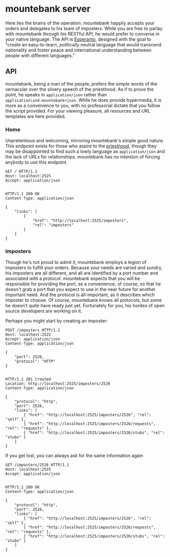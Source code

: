 # mountebank server

Here lies the brains of the operation.  mountebank happily accepts your
orders and delegates to his team of imposters.  While you are free to parlay with
mountebank through his RESTful API, he would prefer to converse in your native
language.  The API is [Esperanto](http://en.wikipedia.org/wiki/Esperanto), designed
with the goal to "create an easy-to-learn, politically neutral language that would
transcend nationality and foster peace and international understanding between people
with different languages."

## API

mountebank, being a man of the people, prefers the simple words of the vernacular over
the silvery speech of the priesthood.  As if to prove the point, he speaks in
`application/json` rather than `application\vnd.mountebank+json`.  While he does
provide hypermedia, it is more as a convenience to you, with no professorial dictate
that you follow the script provided.  For your viewing pleasure, all resources
and URL templates are here provided.

### Home

Unpretentious and welcoming, mirroring mountebank's simple good nature.  This endpoint
exists for those who aspire to the
[priesthood](http://martinfowler.com/articles/richardsonMaturityModel.html), though they
may be disappointed to find such a lowly language as `application/json` and the lack
of URLs for relationships.  mountebank has no intention of forcing anybody to use
this endpoint.

    GET / HTTP/1.1
    Host: localhost:2525
    Accept: application/json


    HTTP/1.1 200 OK
    Content-Type: application/json

    {
        "links": [
            {
                "href": "http://localhost:2525/imposters",
                "rel": "imposters"
            }
        ]
    }

### Imposters

Though he's not proud to admit it, mountebank employs a legion of imposters to
fulfill your orders.  Because your needs are varied and sundry, his imposters
are all different, and all are identified by a port number and associated with
a protocol.  mountebank expects that you will be responsible for providing the
port, as a convenience, of course, so that he doesn't grab a port that you
expect to use in the near future for another important need.  And the protocol
is all-important, as it describes which imposter to choose.  Of course,
mountebank knows all protocols, but some he doesn't quite have ready just yet.
Fortunately for you, his hordes of open source developers are working on it.

Perhaps you might start by creating an imposter:

    POST /imposters HTTP/1.1
    Host: localhost:2525
    Accept: application/json
    Content-Type: application/json

    {
        "port": 2526,
        "protocol": "HTTP"
    }


    HTTP/1.1 201 Created
    Location: http://localhost:2525/imposters/2526
    Content-Type: application/json

    {
        "protocol": "http",
        "port": 2526,
        "links": [
            { "href": "http://localhost:2525/imposters/2526", "rel": "self" },
            { "href": "http://localhost:2525/imposters/2526/requests", "rel": "requests" },
            { "href": "http://localhost:2525/imposters/2526/stubs", "rel": "stubs" }
        ]
    }

If you get lost, you can always ask for the same information again

    GET /imposters/2526 HTTP/1.1
    Host: localhost:2525
    Accept: application/json


    HTTP/1.1 200 OK
    Content-Type: application/json

    {
        "protocol": "http",
        "port": 2526,
        "links": [
            { "href": "http://localhost:2525/imposters/2526", "rel": "self" },
            { "href": "http://localhost:2525/imposters/2526/requests", "rel": "requests" },
            { "href": "http://localhost:2525/imposters/2526/stubs", "rel": "stubs" }
        ]
    }
